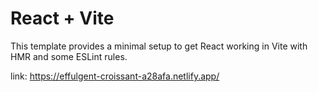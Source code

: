 # React + Vite

This template provides a minimal setup to get React working in Vite with HMR and some ESLint rules.

link:
https://effulgent-croissant-a28afa.netlify.app/

